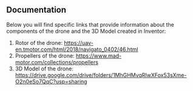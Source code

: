 ## Documentation

Below you will find specific links that provide information about the components of the drone and the 3D Model created in Inventor:

1. Rotor of the drone: https://uav-en.tmotor.com/html/2018/navigato_0402/46.html
2. Propellers of the drone: https://www.mad-motor.com/collections/propellers
3. 3D Model of the drone: https://drive.google.com/drive/folders/1MhGHMvqRIwXFox53sXme-O2n0eSo7QqC?usp=sharing
